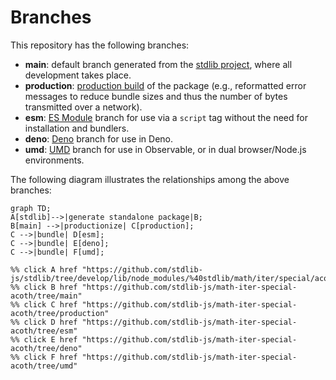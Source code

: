 <!--

@license Apache-2.0

Copyright (c) 2022 The Stdlib Authors.

Licensed under the Apache License, Version 2.0 (the "License");
you may not use this file except in compliance with the License.
You may obtain a copy of the License at

    http://www.apache.org/licenses/LICENSE-2.0

Unless required by applicable law or agreed to in writing, software
distributed under the License is distributed on an "AS IS" BASIS,
WITHOUT WARRANTIES OR CONDITIONS OF ANY KIND, either express or implied.
See the License for the specific language governing permissions and
limitations under the License.

-->

# Branches

This repository has the following branches:

-   **main**: default branch generated from the [stdlib project][stdlib-url], where all development takes place.
-   **production**: [production build][production-url] of the package (e.g., reformatted error messages to reduce bundle sizes and thus the number of bytes transmitted over a network).
-   **esm**: [ES Module][esm-url] branch for use via a `script` tag without the need for installation and bundlers.
-   **deno**: [Deno][deno-url] branch for use in Deno.
-   **umd**: [UMD][umd-url] branch for use in Observable, or in dual browser/Node.js environments.

The following diagram illustrates the relationships among the above branches:

```mermaid
graph TD;
A[stdlib]-->|generate standalone package|B;
B[main] -->|productionize| C[production];
C -->|bundle| D[esm];
C -->|bundle| E[deno];
C -->|bundle| F[umd];

%% click A href "https://github.com/stdlib-js/stdlib/tree/develop/lib/node_modules/%40stdlib/math/iter/special/acoth"
%% click B href "https://github.com/stdlib-js/math-iter-special-acoth/tree/main"
%% click C href "https://github.com/stdlib-js/math-iter-special-acoth/tree/production"
%% click D href "https://github.com/stdlib-js/math-iter-special-acoth/tree/esm"
%% click E href "https://github.com/stdlib-js/math-iter-special-acoth/tree/deno"
%% click F href "https://github.com/stdlib-js/math-iter-special-acoth/tree/umd"
```

[stdlib-url]: https://github.com/stdlib-js/stdlib/tree/develop/lib/node_modules/%40stdlib/math/iter/special/acoth
[production-url]: https://github.com/stdlib-js/math-iter-special-acoth/tree/production
[deno-url]: https://github.com/stdlib-js/math-iter-special-acoth/tree/deno
[umd-url]: https://github.com/stdlib-js/math-iter-special-acoth/tree/umd
[esm-url]: https://github.com/stdlib-js/math-iter-special-acoth/tree/esm